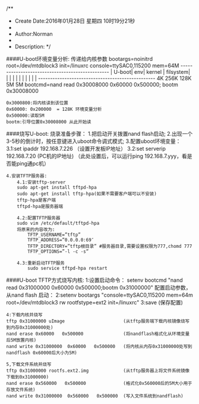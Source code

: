 /**
* Create Date:2016年01月28日 星期四 10时19分21秒
* 
* Author:Norman
* 
* Description: 
*/


####U-boot环境变量分析:
    传递给内核参数
    bootargs=noinitrd  root=/dev/mtdblock3  init=/linuxrc  console=ttySAC0,115200 mem=64M
    ------------------------------------------------
    |  U-boot|  env|    kernel    |   filsystem|  
    |        |     |              |            |
    |        |     |              |            |
    -------------------------------------------------
    4K 256K     128K        5M           5M
    bootcmd=nand read 0x30008000 0x60000 0x500000; bootm 0x30008000
    
    0x3000800:将内核读到该位置
    0x60000: 0x200000  = 128K 环境变量分析
    0x500000:读取5M
    bootm:引导位置0x30008000 从此开始读

####烧写U-boot:
    烧录准备步骤：
    1.把启动开关拨置nand flash启动;
    2.出现一个3-5秒的倒计时，按任意键进入uboot命令调式模式;
    3.配置uboot环境变量：
        3.1:set ipaddr 192.168.7.226    （设置开发板IP地址）
        3.2:set serverip 192.168.7.20    (PC机的IP地址)
        （此处设置后，可以运行ping 192.168.7.yyy，看是否能ping通pc机）

    4.安装TFTP服务器:
        4.1:安装tftp-server
        sudo apt-get install tftpd-hpa
        sudo apt-get install tftp-hpa(如果不需要客户端可以不安装)
        tftp-hpa是客户端
        tftpd-hpa是服务器端

        4.2:配置TFTP服务器
        sudo vim /etc/default/tftpd-hpa
        将原来的内容改为:
            TFTP_USERNAME=”tftp”
            TFTP_ADDRESS=”0.0.0.0:69″
            TFTP_DIRECTORY=”tftp根目录” #服务器目录,需要设置权限为777,chomd 777
            TFTP_OPTIONS=”-l -c -s”
        
        4.3:重新启动TFTP服务
            sudo service tftpd-hpa restart

####U-boot TFTP方式烧写内核:
    1:设置启动命令：
        setenv bootcmd "nand read 0x31000000 0x60000 0x500000;bootm 0x31000000"
        配置启动参数，从nand flash 启动：
    2:setenv bootargs "console=ttySAC0,115200  mem=64m   root=/dev/mtdblock3  rw rootfstype=ext2  init=/linuxrc"
    3:save (保存配置)

    4:下载内核并烧写
    tftp 0x31000000 uImage                      (从tftp服务端下载内核镜像烧写到内存0x31000000处)
    nand erase 0x60000   0x500000               (将nandflash格式化从环境变量后5M放置内核)
    nand write 0x31000000  0x60000   0x500000   (将内核从内存0x31000000处写到nandflash 0x60000后大小为5M)

    5,下载文件系统并烧写
    tftp 0x31000000 rootfs.ext2.img             (从tftp服务器上将文件系统镜像下载到0x31000000) 
    nand erase 0x560000   0x500000              (格式化0x560000后的5M大小用于存放文件系统)
    nand write 0x31000000  0x560000   0x500000  (写入文件系统到nandflash)
